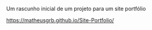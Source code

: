 Um rascunho inicial de um projeto para um site portfólio

https://matheusgrb.github.io/Site-Portfolio/
